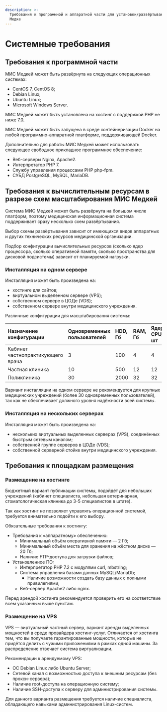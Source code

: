 ```yaml
---
description: >-
  Требования к программной и аппаратной части для установки/развёртывания МИС
  Медке
---
```


# Системные требования

## Требования к программной части

МИС Медкей может быть развёрнута на следующих операционных системах:

* CentOS 7, CentOS 8;
* Debian Linux;
* Ubuntu Linux;
* Microsoft Windows Server.

МИС Медкей может быть установлена на хостинг с поддержкой PHP не ниже 7.0.

МИС Медкей может быть запущена в среде контейнеризации Docker на любой программно-аппаратной платформе, поддерживающей Docker.

Дополнительно для работы МИС Медкей может использовать следующее свободное прикладное программное обеспечение:

* Веб-серверы Nginx, Apache2.
* Интерпретатор PHP 7.
* Службу управления процессами PHP php-fpm.
* СУБД PostgreSQL, MySQL, MariaDB.

## Требования к вычислительным ресурсам в разрезе схем масштабирования МИС Медкей

Система МИС Медкей может быть развёрнута на большом числе платформ, поэтому медицинская информационная система поддерживает сразу несколько схем развёртывания.

Выбор схемы развёртывания зависит от имеющихся видов аппаратных и других технических ресурсов медицинской организации. 

Подбор конфигурации вычислительных ресурсов \(сколько ядер процессора, сколько оперативной памяти, сколько пространства для дисковой подсистемы\) зависит от планируемой нагрузки.

### Инсталляция на одном сервере

Инсталляция может быть произведена на:

* хостинге для сайтов;
* виртуальном выделенном сервере \(VPS\);
* собственном сервере в ЦОДе \(VDS\);
* собственном сервере внутри медицинского учреждения.

Различные конфигурации для масштабирования системы:

| Назначение конфигурации | Одновременных пользователей | HDD, Гб | RAM, Гб | Ядер CPU, шт | Сетевой канал, Мбит |
| :--- | :--- | :--- | :--- | :--- | :--- |
| Кабинет частнопрактикующего врача | 3 | 100 | 4 | 4 | 10 |
| Частная клиника | 10 | 500 | 12 | 12 | 100 |
| Поликлиника | 30 | 2000 | 32 | 32 | 1000 |

Вариант инсталляции на одном сервере не рекомендуется для крупных медицинских учреждений \(более 30 одновременных пользователей\), так как не обеспечивает должного уровня надёжности всей системы.

### Инсталляция на нескольких серверах

Инсталляция может быть произведена на:

* нескольких виртуальных выделенных серверах \(VPS\), соединённых быстрым сетевым каналом;
* собственной группе серверов в ЦОДе \(VDS\);
* собственной серверной стойке внутри медицинского учреждения.

## Требования к площадкам размещения

### Размещение на хостинге

Бюджетный вариант публикации системы, подойдёт для небольших учреждений \(кабинет специалиста, небольшая ветеринарная, стоматологическая клиника до 3-5 специалистов в штате\).

Так как хостинг не позволяет управлять операционной системой, требуется внимательно подойти к его выбору.

Обязательные требования к хостингу:

* Требования к «аппаратному» обеспечению:
  * Минимальный объём оперативной памяти — 2 Гб;
  * Минимальный объём места для хранения на жёстком диске — 20 Гб;
  * Наличие FTP-доступа для загрузки файлов;
* Установленное ПО:
  * Интерпретатор PHP 7.2 с модулями curl, mbstring;
  * Система управления базами данных MySQL/MariaDb;
    * Наличие возможности создать базу данных с полными привилегиями;
  * Веб-сервер Apache2 либо nginx.

Перед арендой хостинга рекомендуется проверить его на соответствие всем указанным выше пунктам.

### Размещение на VPS

VPS — виртуальный частный сервер, вариант аренды выделенных мощностей в среде провайдера хостинг-услуг. Отличается от хостинга тем, что вы получаете гарантированные мощности, которые не придётся делить с чужими приложениями в рамках одной машины. За распределение отвечает система виртуализации.

Рекомендации к арендуемому VPS:

* ОС Debian Linux либо Ubuntu Server;
* Сетевой канал с возможностью доступа к внешним ресурсам \(без прокси-сервера\);
* Наличие root-доступа на операционную систему;
* Наличие SSH-доступа к серверу для администрирования системы.

Для данного варианта размещения требуется наличие специалиста, обладающего навыками администрирования Linux-систем.


